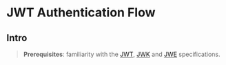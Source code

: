 # JWT Authentication Flow

## Intro

> **Prerequisites**: familiarity with the [JWT](https://datatracker.ietf.org/doc/html/rfc7519), [JWK](https://datatracker.ietf.org/doc/html/rfc7517) and [JWE](https://datatracker.ietf.org/doc/html/rfc7516) specifications.

